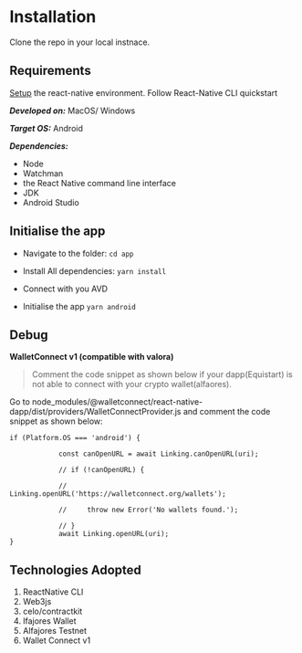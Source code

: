 # Installation
Clone the repo in your local instnace.

## Requirements
[Setup](https://reactnative.dev/docs/environment-setup) the react-native environment. 
Follow React-Native CLI quickstart

***Developed on:*** MacOS/ Windows

***Target OS:*** Android

***Dependencies:***
- Node 
- Watchman 
- the React Native command line interface
- JDK 
- Android Studio


## Initialise the app
- Navigate to the folder: ` cd app `

- Install All dependencies: ` yarn install `

- Connect with you AVD

- Initialise the app ` yarn android `



## Debug

**WalletConnect v1 (compatible with valora)**

> Comment the code snippet as shown below if your dapp(Equistart) is not able to connect with your crypto wallet(alfaores).



Go to node_modules/@walletconnect/react-native-dapp/dist/providers/WalletConnectProvider.js and comment the code snippet as shown below:

```  
if (Platform.OS === 'android') {

            const canOpenURL = await Linking.canOpenURL(uri);
            
            // if (!canOpenURL) {
            
            //     Linking.openURL('https://walletconnect.org/wallets');
            
            //     throw new Error('No wallets found.');
            
            // }
            await Linking.openURL(uri);
} 
```


## Technologies Adopted

1. ReactNative CLI
2. Web3js
3. celo/contractkit
4. lfajores Wallet
5. Alfajores Testnet
6. Wallet Connect v1



